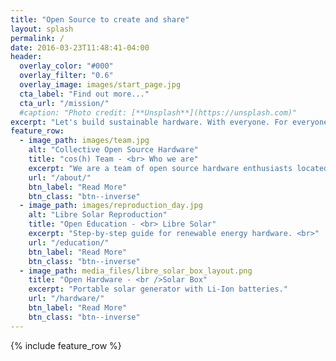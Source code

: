 ```yaml
---
title: "Open Source to create and share"
layout: splash
permalink: /
date: 2016-03-23T11:48:41-04:00
header:
  overlay_color: "#000"
  overlay_filter: "0.6"
  overlay_image: images/start_page.jpg
  cta_label: "Find out more..."
  cta_url: "/mission/"
  #caption: "Photo credit: [**Unsplash**](https://unsplash.com)"
excerpt: "Let's build sustainable hardware. With everyone. For everyone."
feature_row:
  - image_path: images/team.jpg
    alt: "Collective Open Source Hardware"
    title: "cos(h) Team - <br> Who we are"
    excerpt: "We are a team of open source hardware enthusiasts located in Hamburg."
    url: "/about/"
    btn_label: "Read More"
    btn_class: "btn--inverse"
  - image_path: images/reproduction_day.jpg
    alt: "Libre Solar Reproduction"
    title: "Open Education - <br> Libre Solar"
    excerpt: "Step-by-step guide for renewable energy hardware. <br>"
    url: "/education/"
    btn_label: "Read More"
    btn_class: "btn--inverse"
  - image_path: media_files/libre_solar_box_layout.png
    title: "Open Hardware - <br />Solar Box"
    excerpt: "Portable solar generator with Li-Ion batteries."
    url: "/hardware/"
    btn_label: "Read More"
    btn_class: "btn--inverse"
---
```


{% include feature_row %}
